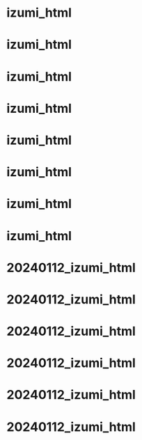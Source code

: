 # izumi_html
# izumi_html
# izumi_html
# izumi_html
# izumi_html
# izumi_html
# izumi_html
# izumi_html
# 20240112_izumi_html
# 20240112_izumi_html
# 20240112_izumi_html
# 20240112_izumi_html
# 20240112_izumi_html
# 20240112_izumi_html
